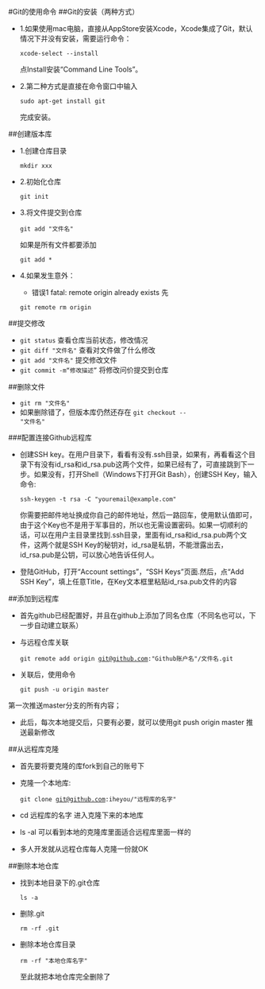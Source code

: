 #Git的使用命令
##Git的安装（两种方式）
* 1.如果使用mac电脑，直接从AppStore安装Xcode，Xcode集成了Git，默认情况下并没有安装，需要运行命令：

	<code>xcode-select --install</code>
	
	点Install安装“Command Line Tools”。

* 2.第二种方式是直接在命令窗口中输入

	<code>sudo apt-get install git</code>
	
	完成安装。
	
##创建版本库
* 1.创建仓库目录
	
	<code>mkdir xxx</code>
* 2.初始化仓库

	<code>git init</code>
* 3.将文件提交到仓库

	<code>git add "文件名"</code>
	
	如果是所有文件都要添加
	
	<code>git add *</code>
* 4.如果发生意外：
	* 错误1 fatal: remote origin already exists
	先
	
	<code>git remote rm origin</code>
	

##提交修改
* <code>git status</code> 查看仓库当前状态，修改情况
* <code>git diff "文件名"</code> 查看对文件做了什么修改
* <code>git add "文件名"</code> 提交修改文件
* <code>git commit -m“修改描述”</code> 将修改问价提交到仓库

##删除文件
* <code>git rm "文件名"</code>
* 如果删除错了，但版本库仍然还存在
	<code>git checkout -- "文件名"</code>

###配置连接Github远程库
* <p>创建SSH key。在用户目录下，看看有没有.ssh目录，如果有，再看看这个目录下有没有id_rsa和id_rsa.pub这两个文件，如果已经有了，可直接跳到下一步。如果没有，打开Shell（Windows下打开Git Bash），创建SSH Key，输入命令:</p>
		<code>ssh-keygen -t rsa -C "youremail@example.com"</code>
	<p>你需要把邮件地址换成你自己的邮件地址，然后一路回车，使用默认值即可，由于这个Key也不是用于军事目的，所以也无需设置密码。如果一切顺利的话，可以在用户主目录里找到.ssh目录，里面有id_rsa和id_rsa.pub两个文件，这两个就是SSH Key的秘钥对，id_rsa是私钥，不能泄露出去，id_rsa.pub是公钥，可以放心地告诉任何人。</p>
* <p>登陆GitHub，打开“Account settings”，“SSH Keys”页面.然后，点“Add SSH Key”，填上任意Title，在Key文本框里粘贴id_rsa.pub文件的内容</p>


##添加到远程库
* 首先github已经配置好，并且在github上添加了同名仓库（不同名也可以，下一步自动建立联系）
* 与远程仓库关联

	<code>git remote add origin git@github.com:"Github账户名"/文件名.git</code>

* 关联后，使用命令 

	<code>git push -u origin master</code>

 第一次推送master分支的所有内容；
* 此后，每次本地提交后，只要有必要，就可以使用git push origin master 推送最新修改

##从远程库克隆
* 首先要将要克隆的库fork到自己的账号下
* 克隆一个本地库:

	<code>git clone git@github.com:iheyou/"远程库的名字"</code>
	
* cd 远程库的名字  进入克隆下来的本地库
* ls -al 可以看到本地的克隆库里面适合远程库里面一样的
* 多人开发就从远程仓库每人克隆一份就OK


##删除本地仓库
* 找到本地目录下的.git仓库

	<code>ls -a</code>
	
* 删除.git

	<code>rm -rf .git</code>
	
* 删除本地仓库目录

	<code>rm -rf "本地仓库名字"</code>
	
	至此就把本地仓库完全删除了
	


